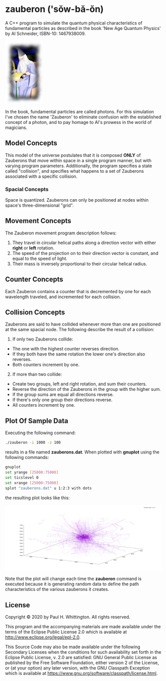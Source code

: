 # zauberon ('sŏw-bă-ŏn)    
A C++ program to simulate the quantum physical characteristics of fundamental particles as 
described in the book 'New Age Quantum Physics' by Al Schneider, ISBN-10: 1467938009.  

![Zauberon](zauberon.png)

In the book, fundamental particles are called photons.  For this simulation I've chosen the name 'Zauberon' to eliminate 
confusion with the established concept of a photon, and to pay homage to Al's prowess in the world of magicians.

## Model Concepts
This model of the universe postulates that it is composed **ONLY** of Zauberons that move within space in a single 
program manner, but with varying program parameters. Additionally, the program specifies a state called "collision", and 
specifies what happens to a set of Zauberons associated with a specific collision.

### Spacial Concepts
Space is quantized.  Zauberons can only be positioned at nodes within space's three-dimensional "grid".

## Movement Concepts
The Zauberon movement program description follows:
1. They travel in circular helical paths along a direction vector with either **right** or **left** rotation.
2. The speed of the projection on to their direction vector is constant, and equal to the speed of light.
3. Their mass is inversely proportional to their circular helical radius.
 
## Counter Concepts
Each Zauberon contains a counter that is decremented by one for each wavelength traveled, and incremented for each 
collision. 
 
## Collision Concepts
Zauberons are said to have collided whenever more than one are positioned at the same spacial node.  The following
describe the result of a collision:
1. If only two Zauberons collide:
  * The one with the highest counter reverses direction.
  * If they both have the same rotation the lower one's direction also reverses.
  * Both counters increment by one.
2. If more than two collide:
  * Create two groups, left and right rotation, and sum their counters.
  * Reverse the direction of the Zauberons in the group with the higher sum.
  * If the group sums are equal all directions reverse.
  * If there's only one group their directions reverse.
  * All counters increment by one.

## Plot Of Sample Data
Executing the following command:
```bash
./zauberon -i 1000 -z 100
```
results in a file named **zauberons.dat**.  When plotted with **gnuplot** using the following commands:
```bash
gnuplot
set yrange [25000:75000]
set ticslevel 0 
set xrange [25000:75000]
splot "zauberons.dat" u 1:2:3 with dots
```
the resulting plot looks like this:

![Plot Of zauberons.dat](zauberons.png)

Note that the plot will change each time the **zauberon** command is executed because it is generating random data
to define the path characteristics of the various zauberons it creates.

## License

Copyright © 2020 by Paul H. Whittington.  All rights reserved.

This program and the accompanying materials are made available under the
terms of the Eclipse Public License 2.0 which is available at
http://www.eclipse.org/legal/epl-2.0.

This Source Code may also be made available under the following Secondary
Licenses when the conditions for such availability set forth in the Eclipse
Public License, v. 2.0 are satisfied: GNU General Public License as published by
the Free Software Foundation, either version 2 of the License, or (at your
option) any later version, with the GNU Classpath Exception which is available
at https://www.gnu.org/software/classpath/license.html.
